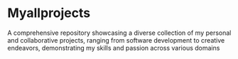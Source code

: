 # Myallprojects
A comprehensive repository showcasing a diverse collection of my personal and collaborative projects, ranging from software development to creative endeavors, demonstrating my skills and passion across various domains
